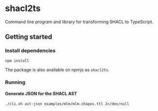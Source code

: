 # shacl2ts

Command line program and library for transforming SHACL to TypeScript.

## Getting started

### Install dependencies

    npm install

The package is also available on npmjs as `shacl2ts`.

### Running

#### Generate JSON for the SHACL AST

    ./cli.sh ast-json examples/mlm/mlm.shapes.ttl 2>/dev/null

